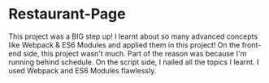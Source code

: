 # Restaurant-Page
This project was a BIG step up! I learnt about so many advanced concepts like Webpack &amp; ES6 Modules and applied them in this project!  On the front-end side, this project wasn't much. Part of the reason was because I'm running behind schedule. On the script side, I nailed all the topics I learnt. I used Webpack and ES6 Modules flawlessly.
